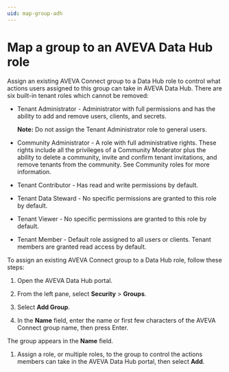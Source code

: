 ```yaml
---
uid: map-group-adh
---
```


# Map a group to an AVEVA Data Hub role

Assign an existing AVEVA Connect group to a Data Hub role to control what actions users assigned to this group can take in AVEVA Data Hub. There are six built-in tenant roles which cannot be removed:

* Tenant Administrator - Administrator with full permissions and has the ability to add and remove users, clients, and secrets.

  **Note:** Do not assign the Tenant Administrator role to general users.

* Community Administrator - A role with full administrative rights. These rights include all the privileges of a Community Moderator plus the ability to delete a community, invite and confirm tenant invitations, and remove tenants from the community. See Community roles for more information.

* Tenant Contributor - Has read and write permissions by default.

* Tenant Data Steward - No specific permissions are granted to this role by default.

* Tenant Viewer - No specific permissions are granted to this role by default.

* Tenant Member - Default role assigned to all users or clients. Tenant members are granted read access by default.

To assign an existing AVEVA Connect group to a Data Hub role, follow these steps:

1. Open the AVEVA Data Hub portal.

1. From the left pane, select **Security** > **Groups**.
 
1. Select **Add Group**.
 
1. In the **Name** field, enter the name or first few characters of the AVEVA Connect group name, then press Enter.

  The group appears in the **Name** field.
 
1. Assign a role, or multiple roles, to the group to control the actions members can take in the AVEVA Data Hub portal, then select **Add**. 
